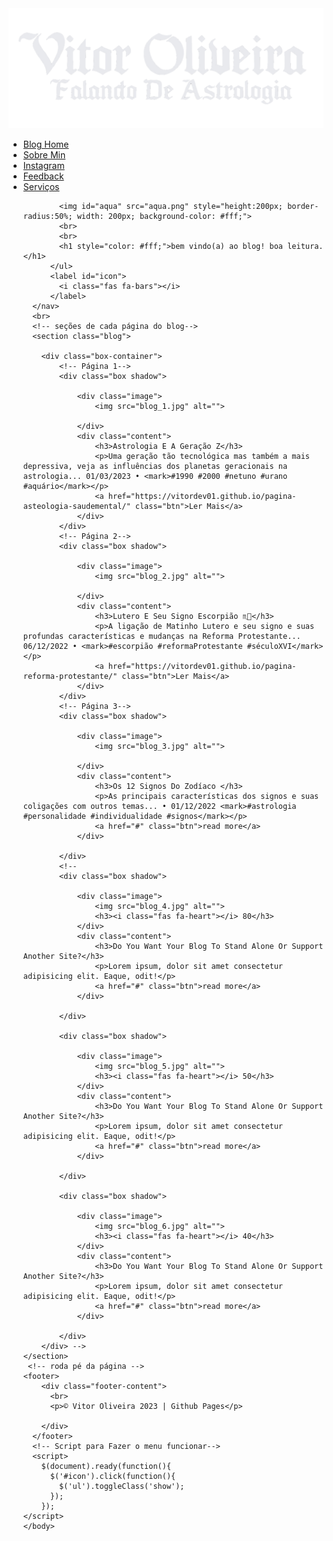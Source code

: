 <html>
<html lang="pt-br">
  <head>
    <meta http-equiv="Content-Type" content="text/html; charset=UTF-8">
    <meta name="viewport" content="width=device-width, initial-scale=1, maximum-scale=1.0">
    <meta name="robots" content="max-image-preview:large">
  	<link rel="icon" href="" sizes="32x32">
    <link rel = "stylesheet" href = "style.css" > 
    <script src="https://kit.fontawesome.com/a076d05399.js" crossorigin="anonymous"></script>
    <script src="https://code.jquery.com/jquery-3.4.1.js"></script>
    <title></title>
    <!-- estilo integrado para github pages-->
    <style> 
     
   /*Formatação da página*/
   *{
      font-family: 'times', sans-serif;
      box-sizing: border-box;
      outline: none;
      text-decoration: none;
      transition: all .2s linear;
      padding: 0;
      margin: 0;
      text-decoration: none;
      list-style: none;
   }
   
   html {
     font-size: 62.5%;
     overflow-x: hidden
   }
   
   /* Estilizando corpo da página*/
   body {
     background-color: #159494;
   }
   /*Estilizando a barra de navegação no topo*/
   nav {
     height: 80px;
     width: 100%;
     background-color: #0B6170;
   }
   
   img {
     height: 100px;
     width: 203px;
     margin: 5px;
     margin-top:-10px;
   }
   
   label i {
     color: #fff;
     font-size: 40px;
     font-weight: bold;
     
   }
   
   nav ul {
     float: right;
     margin-right: 40px;
   }
   
   nav li {
     display: inline-block;
     margin: 0 8px;
     line-height: 80px;
   }
   
   nav a {
     color: #fff;
     font-family: times;
     font-size: 18px;
     padding: 7px 10px;
     border-radius: 5px;
   }
   
   a.active, a:hover {
    
     border: 2px  solid #0B6170;
     transition: .5s;
     
   }
   
   nav #icon {
     color: white;
     font-size: 30px;
     line-height: 80px;
     float: right;
     margin-right: 40px;
     cursor: pointer;
     display: none;
   }
   section{
    padding: 5rem 10%;
   }

    .heading{
        text-align: center;
        margin-bottom: 3rem;
        font-size: 3.5rem;
        text-transform: capitalize;
        color: #444;
    }
    
    .blog .box-container{
        display: -ms-grid;
        display: grid;
        -ms-grid-columns: (minmax(30rem, 1fr))[auto-fit];
            grid-template-columns: repeat(auto-fit, minmax(30rem, 1fr));
        gap: 2rem;    
    }
    
    .blog .box-container .box:hover .image img{
        transform: scale(1.1);
    }
    
    .blog .box-container .box.shadow{
       
        box-shadow: 0px 18px 39.1px 6.9px rgba(224, 241, 255, 0.34) !important;
    }
    
    
    .blog .box-container .box .image{
        height: 25rem;
        overflow: hidden;
        position: relative;
    }
    
    .blog .box-container .box .image img{
        height: 100%;
        width: 100%;
        -o-object-fit: cover;
           object-fit: cover; 
    }
    
    .blog .box-container .box .image h3{
        border-radius: 15px;
        background-color: #fff;
        color: #444;
        position: absolute;
        top: 2rem;
        left: 1rem;
        padding: .5rem 1.5rem;
        font-size: 1.5rem;
        
    }
    
    .blog .box-container .box .image h3 i{
        color: #bd18b4;
    }
    
    .blog .box-container .box .content{
        padding: 2rem;
        background-color: #fff;
    }
    
    .blog .box-container .box .content h3{
        font-size: 2rem;
    }
    
    .blog .box-container .box .content p{
        font-size: 1.5rem;
        padding: 1rem 0;
        line-height: 2;
        color: #777;
    }
    
    .btn{
        display: inline-block;
        margin-top: 1rem;
        padding: 0.8rem 2rem;
        font-size: 1.2rem;
        border: 0.1rem solid #fff;
        background: #0B6170;
        color: white;
        cursor: pointer;
        text-transform: capitalize;
        border-radius: 5px;
        outline: none;
    }
    
    .btn:hover{
        background: #159494;
        color: #fff;
    }
    
    mark {
      border-radius: 5px;
      background-color: #159494;
      color: #fff;
    }
    
   /* media query para pc */
   @media (max-width: 1048px) {
       label.logo {
         font-size: 32px;
         padding-left: 60px;
       }
       
       nav ul {
         margin-right: 20px;
       }
       
       nav a {
         font-size: 17px;
       }
       #aqua {
         display: none;
       }
   }
   /* media query para mobile */
   @media (max-width: 909px) {
       nav #icon {
         display: block;
         margin-top: 20px;
         -webkit-tap-highlight-color: rgba(0, 0, 0, 0);
         
         
       }
       
       nav ul {
         position: fixed;
         width: 100%;
         height: 100vh;
         background: #159494;
         top: 80px;
         left: -100%;
         text-align: center;
         transition: all .5s;
         z-index: 1000;
       }
       
       label i {
        color: #fff;
        font-size: 40px;
        font-weight: bold;
     
       }

       nav li {
         display: block;
         margin: 50px 0;
         line-height: 30px;
       }
       nav a {
         font-size: 25px;
         -webkit-tap-highlight-color: rgba(0, 0, 0, 0);
         text-decoration: none;
       }
       
       a.active,a:hover {
         border: none;
         color: #0B6170
         
       }
       
       nav ul.show {
         left: 0;
       }
       #aqua {
         display: inline-block;
       }
       
       footer {
         position: relative;
         bottom: 0;
         left: 0;
         right: 0;
         background: #0B6170;
         height: 50px;
         width: 100vw;
         font-family: "times";
         padding-top: 10px;
         color: #fff;
         text-align: center;
      
    }
   }
   /* Idéia principal da Barra nav e o menu mibile e desktop ( https://youtu.be/tEC4kqzNTnM)*/
    </style>
    <body>
      <nav>
        <img src="astro1.png">
          <ul>
            <li class="active"><a href="#">Blog Home</a></li>
            <li><a href="https://vitordev01.netlify.app/">Sobre Min</a></li>
            <li><a href="https://www.instagram.com/vitorkw89/">Instagram </a></li>
            <li><a href="mailto:victorskw89@gmail.com">Feedback</a></li>
            <li><a href="https://astrologia-tarot.netlify.app/">Serviços</a></li>
            
            <img id="aqua" src="aqua.png" style="height:200px; border-radius:50%; width: 200px; background-color: #fff;">
            <br>
            <br>
            <h1 style="color: #fff;">bem vindo(a) ao blog! boa leitura.</h1>
          </ul>
          <label id="icon">
            <i class="fas fa-bars"></i>
          </label>
      </nav>
      <br>
      <!-- seções de cada página do blog-->
      <section class="blog">

        <div class="box-container">
            <!-- Página 1-->
            <div class="box shadow">

                <div class="image">
                    <img src="blog_1.jpg" alt="">
                    
                </div>
                <div class="content">
                    <h3>Astrologia E A Geração Z</h3>
                    <p>Uma geração tão tecnológica mas também a mais depressiva, veja as influências dos planetas geracionais na astrologia... 01/03/2023 • <mark>#1990 #2000 #netuno #urano #aquário</mark></p>
                    <a href="https://vitordev01.github.io/pagina-asteologia-saudemental/" class="btn">Ler Mais</a>
                </div>
            </div>
            <!-- Página 2-->
            <div class="box shadow">

                <div class="image">
                    <img src="blog_2.jpg" alt="">
                    
                </div>
                <div class="content">
                    <h3>Lutero E Seu Signo Escorpião ♏🦂</h3>
                    <p>A ligação de Matinho Lutero e seu signo e suas profundas características e mudanças na Reforma Protestante... 06/12/2022 • <mark>#escorpião #reformaProtestante #séculoXVI</mark></p>
                    <a href="https://vitordev01.github.io/pagina-reforma-protestante/" class="btn">Ler Mais</a>
                </div>
            </div>
            <!-- Página 3-->
            <div class="box shadow">

                <div class="image">
                    <img src="blog_3.jpg" alt="">
                    
                </div>
                <div class="content">
                    <h3>Os 12 Signos Do Zodíaco </h3>
                    <p>As principais características dos signos e suas coligações com outros temas... • 01/12/2022 <mark>#astrologia #personalidade #individualidade #signos</mark></p>
                    <a href="#" class="btn">read more</a>
                </div>

            </div>
            <!-- 
            <div class="box shadow">

                <div class="image">
                    <img src="blog_4.jpg" alt="">
                    <h3><i class="fas fa-heart"></i> 80</h3>
                </div>
                <div class="content">
                    <h3>Do You Want Your Blog To Stand Alone Or Support Another Site?</h3>
                    <p>Lorem ipsum, dolor sit amet consectetur adipisicing elit. Eaque, odit!</p>
                    <a href="#" class="btn">read more</a>
                </div>

            </div>

            <div class="box shadow">

                <div class="image">
                    <img src="blog_5.jpg" alt="">
                    <h3><i class="fas fa-heart"></i> 50</h3>
                </div>
                <div class="content">
                    <h3>Do You Want Your Blog To Stand Alone Or Support Another Site?</h3>
                    <p>Lorem ipsum, dolor sit amet consectetur adipisicing elit. Eaque, odit!</p>
                    <a href="#" class="btn">read more</a>
                </div>

            </div>

            <div class="box shadow">

                <div class="image">
                    <img src="blog_6.jpg" alt="">
                    <h3><i class="fas fa-heart"></i> 40</h3>
                </div>
                <div class="content">
                    <h3>Do You Want Your Blog To Stand Alone Or Support Another Site?</h3>
                    <p>Lorem ipsum, dolor sit amet consectetur adipisicing elit. Eaque, odit!</p>
                    <a href="#" class="btn">read more</a>
                </div>

            </div>
        </div> -->
    </section>
     <!-- roda pé da página -->
    <footer>
        <div class="footer-content">
          <br>
          <p>© Vitor Oliveira 2023 | Github Pages</p>
        
        </div>
      </footer>
      <!-- Script para Fazer o menu funcionar-->
      <script>
        $(document).ready(function(){
          $('#icon').click(function(){
            $('ul').toggleClass('show');
          });
        });
    </script>
    </body>
</html>
